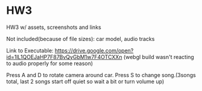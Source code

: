 # HW3
HW3 w/ assets, screenshots and links

Not included(because of file sizes): car model, audio tracks 

Link to Executable: https://drive.google.com/open?id=1lL1QOEJaHP7F87BvQyGbM1w7F4OTCXXn 
(webgl build wasn't reacting to audio properly for some reason)

Press A and D to rotate camera around car. Press S to change song.(3songs total, last 2 songs start off quiet so wait a bit or turn volume up)
